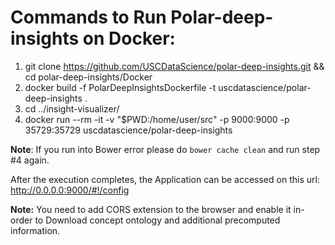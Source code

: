 # Commands to Run Polar-deep-insights on Docker:

1.  git clone https://github.com/USCDataScience/polar-deep-insights.git && cd polar-deep-insights/Docker
2.  docker build -f PolarDeepInsightsDockerfile -t uscdatascience/polar-deep-insights .
3. cd ../insight-visualizer/
4. docker run --rm -it -v "$PWD:/home/user/src" -p 9000:9000 -p 35729:35729 uscdatascience/polar-deep-insights

**Note**: If you run into Bower error please do ``` bower cache clean ```
and run step #4 again.

After the execution completes, the Application can be accessed on this url:
http://0.0.0.0:9000/#!/config

**Note:** You need to add CORS extension to the browser and enable it in-order to Download concept ontology and additional precomputed information.

